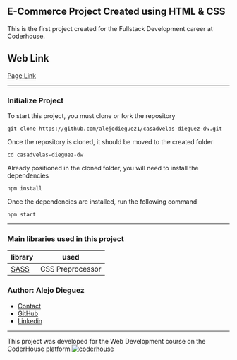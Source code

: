 ## E-Commerce Project Created using HTML & CSS

This is the first project created for the Fullstack Development career at Coderhouse.

## Web Link
[Page Link](#)

---
### Initialize Project
To start this project, you must clone or fork the repository

    git clone https://github.com/alejodieguez1/casadvelas-dieguez-dw.git

Once the repository is cloned, it should be moved to the created folder

    cd casadvelas-dieguez-dw
    
Already positioned in the cloned folder, you will need to install the dependencies

    npm install
    
Once the dependencies are installed, run the following command

    npm start
    
    
---
### Main libraries used in this project

| library                                                          | used                      |
| ---------------------------------------------------------------- | ------------------------- |
| [SASS](https://reactrouter.com/)                  | CSS Preprocessor     |

### Author: Alejo Dieguez

- [Contact](mailto:alejodieguez2012@gmail.com)
- [GitHub](https://github.com/alejodieguez1)
- [Linkedin](https://www.linkedin.com/in/alejo-dieguez-b244901a9/)



---
This project was developed for the Web Development course on the CoderHouse platform [![coderhouse](https://emprelatam.com/wp-content/uploads/2019/10/logos-coderhouse-01.png)](https://www.coderhouse.com/)
